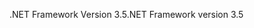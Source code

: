 <span data-ttu-id="53bf6-101">.NET Framework Version 3.5</span><span class="sxs-lookup"><span data-stu-id="53bf6-101">.NET Framework version 3.5</span></span>